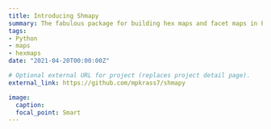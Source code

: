 ```yaml
---
title: Introducing Shmapy
summary: The fabulous package for building hex maps and facet maps in Python
tags:
- Python
- maps
- hexmaps
date: "2021-04-20T00:00:00Z"

# Optional external URL for project (replaces project detail page).
external_link: https://github.com/mpkrass7/shmapy

image:
  caption: 
  focal_point: Smart
---
```

